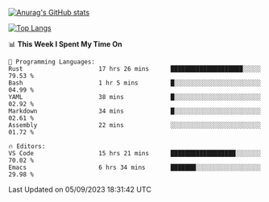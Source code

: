 [![Anurag's GitHub stats](https://github-readme-stats.vercel.app/api?username=wugouzi&count_private=true)](https://github.com/anuraghazra/github-readme-stats)

[![Top Langs](https://github-readme-stats.vercel.app/api/top-langs/?username=wugouzi&layout=compact&count_private=true&hide=html)](https://github.com/anuraghazra/github-readme-stats)

<!--START_SECTION:waka-->
📊 **This Week I Spent My Time On** 

```text
💬 Programming Languages: 
Rust                     17 hrs 26 mins      ████████████████████░░░░░   79.53 % 
Bash                     1 hr 5 mins         █░░░░░░░░░░░░░░░░░░░░░░░░   04.99 % 
YAML                     38 mins             █░░░░░░░░░░░░░░░░░░░░░░░░   02.92 % 
Markdown                 34 mins             █░░░░░░░░░░░░░░░░░░░░░░░░   02.61 % 
Assembly                 22 mins             ░░░░░░░░░░░░░░░░░░░░░░░░░   01.72 % 

🔥 Editors: 
VS Code                  15 hrs 21 mins      ██████████████████░░░░░░░   70.02 % 
Emacs                    6 hrs 34 mins       ███████░░░░░░░░░░░░░░░░░░   29.98 % 
```


 Last Updated on 05/09/2023 18:31:42 UTC
<!--END_SECTION:waka-->

<!--
**wugouzi/wugouzi** is a ✨ _special_ ✨ repository because its `README.md` (this file) appears on your GitHub profile.

Here are some ideas to get you started:

- 🔭 I’m currently working on ...
- 🌱 I’m currently learning ...
- 👯 I’m looking to collaborate on ...
- 🤔 I’m looking for help with ...
- 💬 Ask me about ...
- 📫 How to reach me: ...
- 😄 Pronouns: ...
- ⚡ Fun fact: ...
-->
